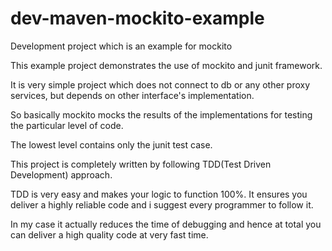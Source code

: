 # dev-maven-mockito-example
Development project which is an example for mockito


This example project demonstrates the use of mockito and junit framework.

It is very simple project which does not connect to db or any other proxy services, but depends on other interface's implementation.

So basically mockito mocks the results of the implementations for testing the particular level of code. 

The lowest level contains only the junit test case.

This project is completely written by following TDD(Test Driven Development) approach.

TDD is very easy and makes your logic to function 100%. It ensures you deliver a highly reliable code and i suggest every programmer to follow it. 

In my case it actually reduces the time of debugging and hence at total you can deliver a high quality code at very fast time.
